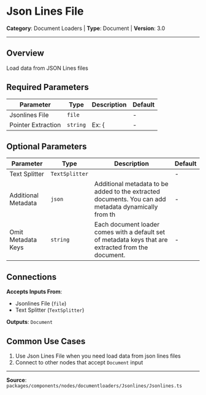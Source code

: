 # Json Lines File

**Category**: Document Loaders | **Type**: Document | **Version**: 3.0

---

## Overview

Load data from JSON Lines files

## Required Parameters

| Parameter | Type | Description | Default |
|-----------|------|-------------|---------|
| Jsonlines File | `file` |  | - |
| Pointer Extraction | `string` | Ex: {  | - |

## Optional Parameters

| Parameter | Type | Description | Default |
|-----------|------|-------------|---------|
| Text Splitter | `TextSplitter` |  | - |
| Additional Metadata | `json` | Additional metadata to be added to the extracted documents. You can add metadata dynamically from th | - |
| Omit Metadata Keys | `string` | Each document loader comes with a default set of metadata keys that are extracted from the document. | - |

## Connections

**Accepts Inputs From**:
- Jsonlines File (`file`)
- Text Splitter (`TextSplitter`)

**Outputs**: `Document`

## Common Use Cases

1. Use Json Lines File when you need load data from json lines files
2. Connect to other nodes that accept `Document` input

---

**Source**: `packages/components/nodes/documentloaders/Jsonlines/Jsonlines.ts`